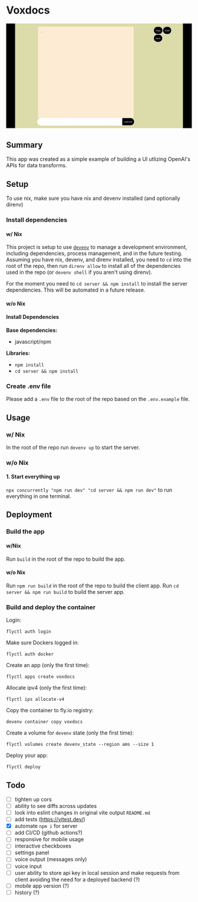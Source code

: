 # Voxdocs

![animation of voxdocs being used to create and use a grocery list](./docs/voxdocs.gif)

## Summary

This app was created as a simple example of building a UI utlizing OpenAI's APIs for data transforms.

## Setup

To use nix, make sure you have nix and devenv installed (and optionally direnv)

### Install dependencies

#### w/ Nix

This project is setup to use [`devenv`](https://devenv.sh) to manage a development environment, including dependencies, process management, and in the future testing.
Assuming you have nix, devenv, and direnv installed, you need to `cd` into the root of the repo, then run `direnv allow` to install all of the dependencies used in the repo (or `devenv shell` if you aren't using direnv).

For the moment you need to `cd server && npm install` to install the server dependencies. This will be automated in a future release.

#### w/o Nix

#### Install Dependencies

**Base dependencies:**

- javascript/npm

**Libraries:**

- `npm install`
- `cd server && npm install`

### Create .env file

Please add a `.env` file to the root of the repo based on the `.env.example` file.

## Usage

### w/ Nix

In the root of the repo run `devenv up` to start the server.

### w/o Nix

#### 1. Start everything up

`npx concurrently "npm run dev" "cd server && npm run dev"` to run everything in one terminal.

## Deployment

### Build the app

#### w/Nix

Run `build` in the root of the repo to build the app.

#### w/o Nix

Run `npm run build` in the root of the repo to build the client app.
Run `cd server && npm run build` to build the server app.

### Build and deploy the container

Login:

```
flyctl auth login
```

Make sure Dockers logged in:

```
flyctl auth docker
```

Create an app (only the first time):

```
flyctl apps create voxdocs
```

Allocate ipv4 (only the first time):

```
flyctl ips allocate-v4
```

Copy the container to fly.io registry:

```
devenv container copy voxdocs
```

Create a volume for `devenv` state (only the first time):

```
flyctl volumes create devenv_state --region ams --size 1
```

Deploy your app:

```
flyctl deploy
```

## Todo

- [ ] tighten up cors
- [ ] ability to see diffs across updates
- [ ] look into eslint changes in original vite output `README.md`
- [ ] add tests (https://vitest.dev/)
- [x] automate `npm i` for server
- [ ] add CI/CD (github actions?)
- [ ] responsive for mobile usage
- [ ] interactive checkboxes
- [ ] settings panel
- [ ] voice output (messages only)
- [ ] voice input
- [ ] user ability to store api key in local session and make requests from client avoiding the need for a deployed backend (?)
- [ ] mobile app version (?)
- [ ] history (?)
